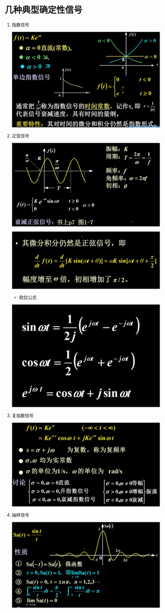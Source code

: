 # 几种典型确定性信号
1. 指数信号

    ![Alt text](image-77.png)

2. 正弦信号

    ![Alt text](image-76.png)

    ![Alt text](image-79.png)

    * 欧拉公式

    ![Alt text](image-80.png)

3. 复指数信号

    ![Alt text](image-83.png)

4. 抽样信号

    ![Alt text](image-141.png)
